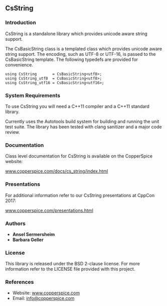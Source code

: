 ## CsString

### Introduction

CsString is a standalone library which provides unicode aware string support.

The CsBasicString class is a templated class which provides unicode aware string support. The encoding, such
as UTF-8 or UTF-16, is passed to the CsBasicString template. The following typedefs are provided for convenience.

    using CsString       = CsBasicString<utf8>;
    using CsString_utf8  = CsBasicString<utf8>;
    using CsString_utf16 = CsBasicString<utf16>;

### System Requirements

To use CsString you will need a C++11 compiler and a C++11 standard library. 

Currently uses the Autotools build system for building and running the unit test suite. 
The library has been tested with clang sanitizer and a major code review. 


### Documentation

Class level documentation for CsString is available on the CopperSpice website:

www.copperspice.com/docs/cs_string/index.html


### Presentations

For additional information refer to our CsString presentations at CppCon 2017:

www.copperspice.com/presentations.html


### Authors

* **Ansel Sermersheim**
* **Barbara Geller**


### License

This library is released under the BSD 2-clause license. For more information refer to the
LICENSE file provided with this project. 


### References

* Website: www.copperspice.com
* Email:   info@copperspice.com










